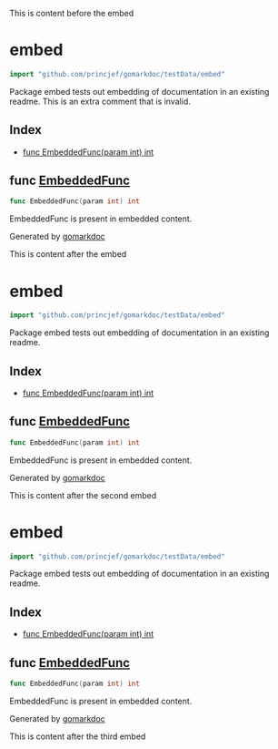 This is content before the embed

<!-- gomarkdoc:embed:start -->

<!-- Code generated by gomarkdoc. DO NOT EDIT -->

# embed

```go
import "github.com/princjef/gomarkdoc/testData/embed"
```

Package embed tests out embedding of documentation in an existing readme. This is an extra comment that is invalid.

## Index

- [func EmbeddedFunc\(param int\) int](<#EmbeddedFunc>)


<a name="EmbeddedFunc"></a>
## func [EmbeddedFunc](<https://github.com/princjef/gomarkdoc/blob/master/testData/embed/embed.go#L6>)

```go
func EmbeddedFunc(param int) int
```

EmbeddedFunc is present in embedded content.

Generated by [gomarkdoc](<https://github.com/princjef/gomarkdoc>)


<!-- gomarkdoc:embed:end -->

This is content after the embed

<!-- gomarkdoc:embed:start -->

<!-- Code generated by gomarkdoc. DO NOT EDIT -->

# embed

```go
import "github.com/princjef/gomarkdoc/testData/embed"
```

Package embed tests out embedding of documentation in an existing readme.

## Index

- [func EmbeddedFunc\(param int\) int](<#EmbeddedFunc>)


<a name="EmbeddedFunc"></a>
## func [EmbeddedFunc](<https://github.com/princjef/gomarkdoc/blob/master/testData/embed/embed.go#L6>)

```go
func EmbeddedFunc(param int) int
```

EmbeddedFunc is present in embedded content.

Generated by [gomarkdoc](<https://github.com/princjef/gomarkdoc>)


<!-- gomarkdoc:embed:end -->

This is content after the second embed

<!-- gomarkdoc:embed:start -->

<!-- Code generated by gomarkdoc. DO NOT EDIT -->

# embed

```go
import "github.com/princjef/gomarkdoc/testData/embed"
```

Package embed tests out embedding of documentation in an existing readme.

## Index

- [func EmbeddedFunc\(param int\) int](<#EmbeddedFunc>)


<a name="EmbeddedFunc"></a>
## func [EmbeddedFunc](<https://github.com/princjef/gomarkdoc/blob/master/testData/embed/embed.go#L6>)

```go
func EmbeddedFunc(param int) int
```

EmbeddedFunc is present in embedded content.

Generated by [gomarkdoc](<https://github.com/princjef/gomarkdoc>)


<!-- gomarkdoc:embed:end -->

This is content after the third embed